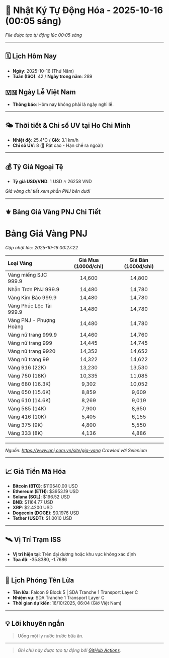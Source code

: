 # 🚀 Nhật Ký Tự Động Hóa - 2025-10-16 (00:05 sáng)

*File được tạo tự động lúc 00:05 sáng*

---
<!-- CALENDAR-MODULE -->
## 🗓️ Lịch Hôm Nay
- **Ngày**: 2025-10-16 (Thứ Năm)
- **Tuần (ISO)**: 42 / **Ngày trong năm**: 289

<!-- HOLIDAY-MODULE -->
## 🇻🇳 Ngày Lễ Việt Nam
- **Thông báo**: Hôm nay không phải là ngày nghỉ lễ.

---
<!-- WEATHER-UV-MODULE -->
## 🌤️ Thời tiết & Chỉ số UV tại Ho Chi Minh
- **Nhiệt độ**: 25.4°C / **Gió**: 3.1 km/h
- **Chỉ số UV**: 8 (🔴 Rất cao - Hạn chế ra ngoài)

---
<!-- FINANCE-MODULE -->
## 💰 Tỷ Giá Ngoại Tệ
- **Tỷ giá USD/VND**: 1 USD ≈ 26258 VND

*Giá vàng chi tiết xem phần PNJ bên dưới*

---
<!-- PNJ-GOLD-MODULE -->
## ⚜️ Bảng Giá Vàng PNJ Chi Tiết

# Bảng Giá Vàng PNJ
*Cập nhật lúc: 2025-10-16 00:27:22*

| Loại Vàng | Giá Mua (1000đ/chỉ) | Giá Bán (1000đ/chỉ) |
|:---|:---:|:---:|
| Vàng miếng SJC 999.9 | 14,600 | 14,800 |
| Nhẫn Trơn PNJ 999.9 | 14,480 | 14,780 |
| Vàng Kim Bảo 999.9 | 14,480 | 14,780 |
| Vàng Phúc Lộc Tài 999.9 | 14,480 | 14,780 |
| Vàng PNJ - Phượng Hoàng | 14,480 | 14,780 |
| Vàng nữ trang 999.9 | 14,460 | 14,760 |
| Vàng nữ trang 999 | 14,445 | 14,745 |
| Vàng nữ trang 9920 | 14,352 | 14,652 |
| Vàng nữ trang 99 | 14,322 | 14,622 |
| Vàng 916 (22K) | 13,230 | 13,530 |
| Vàng 750 (18K) | 10,335 | 11,085 |
| Vàng 680 (16.3K) | 9,302 | 10,052 |
| Vàng 650 (15.6K) | 8,859 | 9,609 |
| Vàng 610 (14.6K) | 8,269 | 9,019 |
| Vàng 585 (14K) | 7,900 | 8,650 |
| Vàng 416 (10K) | 5,405 | 6,155 |
| Vàng 375 (9K) | 4,800 | 5,550 |
| Vàng 333 (8K) | 4,136 | 4,886 |

---
*Nguồn: https://www.pnj.com.vn/site/gia-vang*
*Crawled với Selenium*

---
<!-- CRYPTO-MODULE -->
## 📈 Giá Tiền Mã Hóa
- **Bitcoin (BTC)**: $110540.00 USD
- **Ethereum (ETH)**: $3953.19 USD
- **Solana (SOL)**: $196.52 USD
- **BNB**: $1164.77 USD
- **XRP**: $2.4200 USD
- **Dogecoin (DOGE)**: $0.1976 USD
- **Tether (USDT)**: $1.0010 USD

---
<!-- ISS-MODULE -->
## 🛰️ Vị Trí Trạm ISS
- **Vị trí hiện tại**: Trên đại dương hoặc khu vực không xác định
- **Tọa độ**: -35.8380, -1.7686

---
<!-- LAUNCH-MODULE -->
## 🚀 Lịch Phóng Tên Lửa
- **Tên lửa**: Falcon 9 Block 5 | SDA Tranche 1 Transport Layer C
- **Nhiệm vụ**: SDA Tranche 1 Transport Layer C
- **Thời gian dự kiến**: 16/10/2025, 06:04 (Giờ Việt Nam)

---
<!-- ADVICE-MODULE -->
## 💡 Lời khuyên ngắn
> Uống một ly nước trước bữa ăn.

---
<!-- FOOTER-MODULE -->
> *Ghi chú này được tạo tự động bởi [GitHub Actions](https://github.com/features/actions).*
